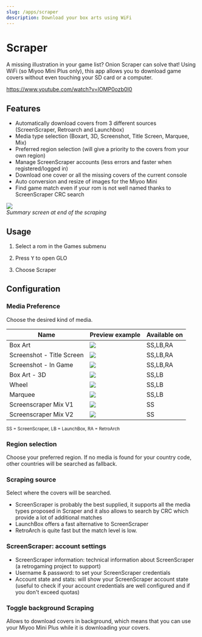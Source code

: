 ```yaml
---
slug: /apps/scraper
description: Download your box arts using WiFi
---
```


# Scraper

A missing illustration in your game list? Onion Scraper can solve that!
Using WiFi (so Miyoo Mini Plus only), this app allows you to download game covers without even touching your SD card or a computer.  

https://www.youtube.com/watch?v=lOMP0ozb0I0

## Features

- Automatically download covers from 3 different sources (ScreenScraper, Retroarch and Launchbox)
- Media type selection (Boxart, 3D, Screenshot, Title Screen, Marquee, Mix)
- Preferred region selection (will give a priority to the covers from your own region)
- Manage ScreenScraper accounts (less errors and faster when registered/logged in)
- Download one cover or all the missing covers of the current console
- Auto conversion and resize of images for the Miyoo Mini
- Find game match even if your rom is not well named thanks to ScreenScraper CRC search


![](./assets/scraper.png)<br /> *Summary screen at end of the scraping*

## Usage

1. Select a rom in the Games submenu

2. Press <kbd>Y</kbd> to open GLO

3. Choose Scraper



## Configuration


### Media Preference
Choose the desired kind of media.


| Name        | Preview example                                   |   Available on   |
| ------------------------- | ----------------------------------- | ---------------- |
| Box Art                   |![](./assets/scraper_2dbox.png)      | SS,LB,RA         |
| Screenshot - Title Screen |![](./assets/scraper_screentitle.png)| SS,LB,RA         |
| Screenshot - In Game      |![](./assets/scraper_screenshot.png) | SS,LB,RA         |
| Box Art - 3D              |![](./assets/scraper_3dbox.png)      | SS,LB            |
| Wheel                     |![](./assets/scraper_wheel.png)      | SS,LB            |
| Marquee                   |![](./assets/scraper_marquee.png)    | SS,LB            |
| Screenscraper Mix V1      |![](./assets/scraper_mix1.png)       | SS               |
| Screenscraper Mix V2      |![](./assets/scraper_mix2.png)       | SS               |

<sup>SS = ScreenScraper, LB = LaunchBox, RA = RetroArch</sup>


### Region selection
Choose your preferred region. If no media is found for your country code, other countries will be searched as fallback.



### Scraping source
Select where the covers will be searched.
- ScreenScraper is probably the best supplied, it supports all the media types proposed in Scraper and it also allows to search by CRC which provide a lot of additional matches
- LaunchBox offers a fast alternative to ScreenScraper
- RetroArch is quite fast but the match level is low.

### ScreenScraper: account settings

- ScreenScraper information: technical information about ScreenScraper (a retrogaming project to support)
- Username & password: to set your ScreenScraper credentials
- Account state and stats: will show your ScreenScraper account state (useful to check if your account credentials are well configured and if you don't exceed quotas)

### Toggle background Scraping

Allows to download covers in background, which means that you can use your Miyoo Mini Plus while it is downloading your covers.






